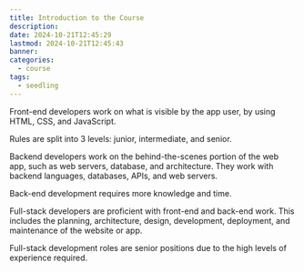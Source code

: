 ```yaml
---
title: Introduction to the Course
description: 
date: 2024-10-21T12:45:29
lastmod: 2024-10-21T12:45:43
banner: 
categories:
  - course
tags:
  - seedling
---
```

Front-end developers work on what is visible by the app user, by using HTML, CSS, and JavaScript.  
  
Rules are split into 3 levels: junior, intermediate, and senior.  
  
Backend developers work on the behind-the-scenes portion of the web app, such as web servers, database, and architecture. They work with backend languages, databases, APIs, and web servers.  
  
Back-end development requires more knowledge and time.  
  
Full-stack developers are proficient with front-end and back-end work. This includes the planning, architecture, design, development, deployment, and maintenance of the website or app.  
  
Full-stack development roles are senior positions due to the high levels of experience required.  
